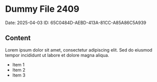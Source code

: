 # Dummy File 2409

Date: 2025-04-03
ID: 65C0484D-AEBD-413A-81CC-A85A86C5A939

## Content

Lorem ipsum dolor sit amet, consectetur adipiscing elit.
Sed do eiusmod tempor incididunt ut labore et dolore magna aliqua.

* Item 1
* Item 2
* Item 3
